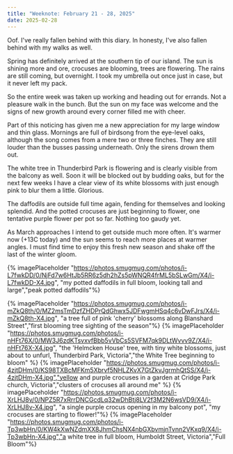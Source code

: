 ```yaml
---
title: "Weeknote: February 21 - 28, 2025"
date: 2025-02-28
---
```

Oof.  I've really fallen behind with this diary.  In honesty, I've also fallen behind with my walks as well.

Spring has definitely arrived at the southern tip of our island.  The sun is shining more and ore, crocuses are blooming, trees are flowering.  The rains are still coming, but overnight.  I took my umbrella out once just in case, but it never left my pack.

So the entire week was taken up working and heading out for errands.  Not a pleasure walk in the bunch.  But the sun on my face was welcome and the signs of new growth around every corner filled me with cheer.

Part of this noticing has given me a new appreciation for my large window and thin glass.  Mornings are full of birdsong from the eye-level oaks, although the song comes from a mere two or three finches.  They are still louder than the busses passing underneath.  Only the sirens drown them out.

The white tree in Thunderbird Park is flowering and is clearly visible from the balcony as well.  Soon it will be blocked out by budding oaks, but for the next few weeks I have a clear view of its white blossoms with just enough pink to blur them a little.  Glorious.

The daffodils are outside full time again, fending for themselves and looking splendid.  And the potted crocuses are just beginning to flower, one tentative purple flower per pot so far.  Nothing too gaudy yet.

As March approaches I intend to get outside much more often.  It's warmer now (+13C today) and the sun seems to reach more places at warmer angles.  I must find time to enjoy this fresh new season and shake off the last of the winter gloom.

{% imagePlaceholder "https://photos.smugmug.com/photos/i-L7fwkDD/0/NjFd7w6HtJb5RR6z5dh2hZs5pWNQR4frML5bSLwGm/X4/i-L7fwkDD-X4.jpg", "my potted daffodils in full bloom, looking tall and large","peak potted daffodils"%}

{% imagePlaceholder "https://photos.smugmug.com/photos/i-mZkQ8th/0/MZ2msTmDzfZHDPrQdGhwx5JDFwgmHSq4c6vDwFJrs/X4/i-mZkQ8th-X4.jpg", "a tree full of pink 'cherry' blossoms along Blanshard Street","first blooming tree sighting of the season"%}
{% imagePlaceholder "https://photos.smugmug.com/photos/i-nHFt76X/0/MW3J6zdKTsvxvfBbb5vVbCs5SVFM7qk9DLtWvvv9Z/X4/i-nHFt76X-X4.jpg", "the 'Helmcken House' tree, with tiny white blossoms, just about to unfurl, Thunderbird Park, Victoria","the White Tree beginning to bloom" %}
{% imagePlaceholder "https://photos.smugmug.com/photos/i-4zjtDHm/0/KS98TXBcMFKm5Xbrvf5NHLZKvX7GtZkvJgrmhQtSS/X4/i-4zjtDHm-X4.jpg","yellow and purple crocuses in a garden at Cridge Park church, Victoria","clusters of crocuses all around me" %}
{% imagePlaceholder "https://photos.smugmug.com/photos/i-XrLHJ8v/0/NPZ5R7xRrrDNCGcdLq32wDhBtj8LV2f3M2N6wsVD9/X4/i-XrLHJ8v-X4.jpg", "a single purple crocus opening in my balcony pot", "my crocuses are starting to flower!"%}
{% imagePlaceholder "https://photos.smugmug.com/photos/i-Tp3wbHn/0/KW4kXwNZdmXX8JhmChsNX4nbGXbvmjnTvnn2VKxq9/X4/i-Tp3wbHn-X4.jpg","a white tree in full bloom, Humboldt Street, Victoria","Full Bloom"%}